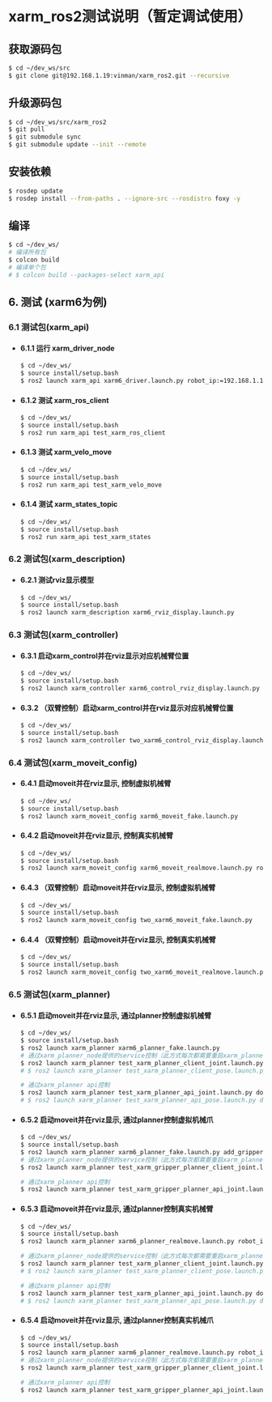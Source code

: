 # xarm_ros2测试说明（暂定调试使用）

## 获取源码包
```bash
$ cd ~/dev_ws/src
$ git clone git@192.168.1.19:vinman/xarm_ros2.git --recursive
```

## 升级源码包
```bash
$ cd ~/dev_ws/src/xarm_ros2
$ git pull
$ git submodule sync
$ git submodule update --init --remote
```

## 安装依赖
```bash
$ rosdep update
$ rosdep install --from-paths . --ignore-src --rosdistro foxy -y
```

## 编译 
```bash
$ cd ~/dev_ws/
# 编译所有包
$ colcon build
# 编译单个包
# $ colcon build --packages-select xarm_api
```

## 6. 测试 (xarm6为例)
### 6.1 测试包(xarm_api)
- #### 6.1.1 运行 xarm_driver_node
    ```bash
    $ cd ~/dev_ws/
    $ source install/setup.bash
    $ ros2 launch xarm_api xarm6_driver.launch.py robot_ip:=192.168.1.117
    ```

- #### 6.1.2 测试 xarm_ros_client
    ```bash
    $ cd ~/dev_ws/
    $ source install/setup.bash
    $ ros2 run xarm_api test_xarm_ros_client
    ```

- #### 6.1.3 测试 xarm_velo_move 
    ```bash
    $ cd ~/dev_ws/
    $ source install/setup.bash
    $ ros2 run xarm_api test_xarm_velo_move
    ```

- #### 6.1.4 测试 xarm_states_topic 
    ```bash
    $ cd ~/dev_ws/
    $ source install/setup.bash
    $ ros2 run xarm_api test_xarm_states
    ```

### 6.2 测试包(xarm_description)
- #### 6.2.1 测试rviz显示模型
    ```bash
    $ cd ~/dev_ws/
    $ source install/setup.bash
    $ ros2 launch xarm_description xarm6_rviz_display.launch.py
    ```

### 6.3 测试包(xarm_controller)
- #### 6.3.1 启动xarm_control并在rviz显示对应机械臂位置
    ```bash
    $ cd ~/dev_ws/
    $ source install/setup.bash
    $ ros2 launch xarm_controller xarm6_control_rviz_display.launch.py robot_ip:=192.168.1.117
    ```

- #### 6.3.2 （双臂控制）启动xarm_control并在rviz显示对应机械臂位置
    ```bash
    $ cd ~/dev_ws/
    $ source install/setup.bash
    $ ros2 launch xarm_controller two_xarm6_control_rviz_display.launch.py robot1_ip:=192.168.1.117 robot2_ip:=192.168.1.156
    ```

### 6.4 测试包(xarm_moveit_config)
- #### 6.4.1 启动moveit并在rviz显示, 控制虚拟机械臂
    ```bash
    $ cd ~/dev_ws/
    $ source install/setup.bash
    $ ros2 launch xarm_moveit_config xarm6_moveit_fake.launch.py
    ```

- #### 6.4.2 启动moveit并在rviz显示, 控制真实机械臂
    ```bash
    $ cd ~/dev_ws/
    $ source install/setup.bash
    $ ros2 launch xarm_moveit_config xarm6_moveit_realmove.launch.py robot_ip:=192.168.1.117
    ```

- #### 6.4.3 （双臂控制）启动moveit并在rviz显示, 控制虚拟机械臂
    ```bash
    $ cd ~/dev_ws/
    $ source install/setup.bash
    $ ros2 launch xarm_moveit_config two_xarm6_moveit_fake.launch.py
    ```

- #### 6.4.4 （双臂控制）启动moveit并在rviz显示, 控制真实机械臂
    ```bash
    $ cd ~/dev_ws/
    $ source install/setup.bash
    $ ros2 launch xarm_moveit_config two_xarm6_moveit_realmove.launch.py robot1_ip:=192.168.1.117 robot2_ip:=192.168.1.156
    ```

### 6.5 测试包(xarm_planner)
- #### 6.5.1 启动moveit并在rviz显示, 通过planner控制虚拟机械臂
    ```bash
    $ cd ~/dev_ws/
    $ source install/setup.bash
    $ ros2 launch xarm_planner xarm6_planner_fake.launch.py
    # 通过xarm_planner_node提供的service控制（此方式每次都需要重启xarm_planner_node，即上面那个操作）
    $ ros2 launch xarm_planner test_xarm_planner_client_joint.launch.py dof:=6
    # $ ros2 launch xarm_planner test_xarm_planner_client_pose.launch.py dof:=6
    
    # 通过xarm_planner api控制
    $ ros2 launch xarm_planner test_xarm_planner_api_joint.launch.py dof:=6
    # $ ros2 launch xarm_planner test_xarm_planner_api_pose.launch.py dof:=6
    ```

- #### 6.5.2 启动moveit并在rviz显示, 通过planner控制虚拟机械爪
    ```bash
    $ cd ~/dev_ws/
    $ source install/setup.bash
    $ ros2 launch xarm_planner xarm6_planner_fake.launch.py add_gripper:=true
    # 通过xarm_planner_node提供的service控制（此方式每次都需要重启xarm_planner_node，即上面那个操作）
    $ ros2 launch xarm_planner test_xarm_gripper_planner_client_joint.launch.py
    
    # 通过xarm_planner api控制
    $ ros2 launch xarm_planner test_xarm_gripper_planner_api_joint.launch.py dof:=6
    ```

- #### 6.5.3 启动moveit并在rviz显示, 通过planner控制真实机械臂
    ```bash
    $ cd ~/dev_ws/
    $ source install/setup.bash
    $ ros2 launch xarm_planner xarm6_planner_realmove.launch.py robot_ip:=192.168.1.117

    # 通过xarm_planner_node提供的service控制（此方式每次都需要重启xarm_planner_node，即上面那个操作）
    $ ros2 launch xarm_planner test_xarm_planner_client_joint.launch.py dof:=6
    # $ ros2 launch xarm_planner test_xarm_planner_client_pose.launch.py dof:=6
    
    # 通过xarm_planner api控制
    $ ros2 launch xarm_planner test_xarm_planner_api_joint.launch.py dof:=6
    # $ ros2 launch xarm_planner test_xarm_planner_api_pose.launch.py dof:=6
    ```

- #### 6.5.4 启动moveit并在rviz显示, 通过planner控制真实机械爪
    ```bash
    $ cd ~/dev_ws/
    $ source install/setup.bash
    $ ros2 launch xarm_planner xarm6_planner_realmove.launch.py robot_ip:=192.168.1.117 add_gripper:=true
    # 通过xarm_planner_node提供的service控制（此方式每次都需要重启xarm_planner_node，即上面那个操作）
    $ ros2 launch xarm_planner test_xarm_gripper_planner_client_joint.launch.py
    
    # 通过xarm_planner api控制
    $ ros2 launch xarm_planner test_xarm_gripper_planner_api_joint.launch.py dof:=6
    ```
